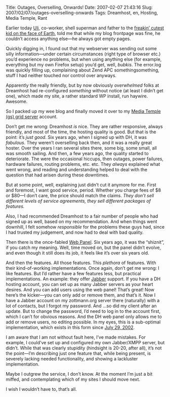 Title: Outages, Overselling, Onwards!
Date: 2007-02-07 21:43:16
Slug: 2007/02/07/outages-overselling-onwards
Tags: Dreamhost, en, Hosting, Media Temple, Rant


Earlier today [Uli][1], co-worker, shell superman and father to the [freakin’
cutest kid on the face of Earth][2], told me that while my blog frontpage was
fine, he couldn’t access anything else—he always got empty pages.

Quickly digging in, I found out that my webserver was sending out some silly
information—under certain circumstances (right type of browser etc.) you’d
experience no problems, but when using anything else (for example, everything
but my own Firefox setup) you’d get, well, _bubkis_. The error.log was quickly
filling up, complaining about Zend APC somethingsomething, stuff I had neither
touched nor control over anyways.

Apparently the really friendly, but by now obviously _overwhelmed_ folks at
Dreamhost had re-configured _something_ without notice (at least I didn’t get
one), which made my site, a rather standard WP install, run haywire. Awesome.

So I packed up my wee blog and finally moved it over to my [Media Temple (gs)
grid server][3] account.

Don’t get me wrong: Dreamhost _is_ nice. They are rather responsive, always
friendly, and most of the time, the hosting quality is good. But that is the
point: it’s _just good_. Six years ago, when I signed up with DH, it was
_fabulous_. They weren’t overselling back then, and it was a really great
hoster. Over the years I ran several sites there, some big, some small, all
was smooth sailing. And then, a few years ago, the quality started to
deteriorate. The were the occasional hiccups, then outages, power failures,
hardware failures, routing problems, etc. etc. They _always_ explained what
went wrong, and reading and understanding helped to deal with the question
that had arisen during these downtimes.

But at some point, well, explaining just didn’t cut it anymore for me. First
and foremost, I want good service, period. Whether you charge fees of $8 or
$80—I don’t care, the price should match the claims. _They don’t sell
different levels of service agreements, they sell different packages of
features._

Also, I had recommended Dreamhost to a fair number of people who had signed up
as well, based on my recommendation. And when things went downhill, I felt
somehow _responsible_ for the problems these guys had, since I had trusted my
judgement, and now had to deal with bad quality.

Then there is the once-fabled [Web Panel][4]. Six years ago, it was the
“shiznit”, if you catch my meaning. Well, time moved on, but the panel didn’t
evolve, and even though it still does its job, it feels like it’s over six
years old.

And then the features. All those features. This _plethora_ of features. With
their kind-of-working implementations. Once again, don’t get me wrong: I like
features. But I’d rather have a few features less, but practical
implementations. An example: they offer [Jabber][5] support. If you have a DH
hosting account, you can set up as many Jabber servers as your heart desires.
And you can add users using the web panel! That’s great! Now here’s the
kicker—you can only add or remove them, and that’s it. Now I have a Jabber
account on my zottmann.org server there (naturally) with a lot of contacts,
but I forgot my password. And …so did my client after an update. But to change
the password, I’d need to log in to the account first, which I can’t for
obvious reasons. And the DH web panel only allows me to add or remove users,
no editing possible. In my eyes, this is a sub-optimal implementation, which
exists in this form since [July 29, 2002][6].

I am aware that I am not without fault here, I’ve made mistakes. For example,
I could’ve set up and configured my own Jabber/XMPP server, but didn’t. While
that was clearly stupidity (hindsight is 20-20, after all), it’s not the
point—I’m describing just one feature that, while being present, is severely
lacking needed functionality, and showing a lackluster implementation.

Maybe I outgrew the service, I don’t know. At the moment I’m just a bit
miffed, and contemplating which of my sites I should move next.

I wish I wouldn’t have to, that’s all.

   [1]: http://uli.hitzel.net
   [2]: http://www.flickr.com/photos/czottmann/383029447/
   [3]: http://mediatemple.net/webhosting/gs/
   [4]: http://www.dreamhost.com/hosting-panel.html
   [5]: http://jabber.org/
   [6]: http://wiki.dreamhost.com/index.php/DREAMHOST_ADDS_FREE_JABBER-BASED_INSTANT_MESSAGING_TO_ALL_WEB_HOSTING_PLANS
